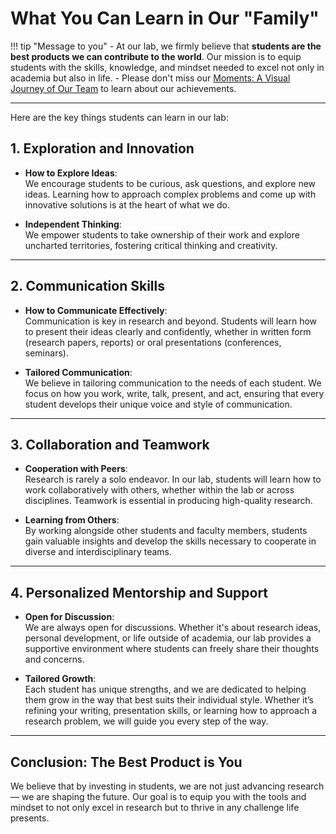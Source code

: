 # What You Can Learn in Our "Family"

!!! tip "Message to you"
    - At our lab, we firmly believe that **students are the best products we can contribute to the world**. Our mission is to equip students with the skills, knowledge, and mindset needed to excel not only in academia but also in life. 
    - Please don't miss our [Moments: A Visual Journey of Our Team](moment/index.md) to learn about our achievements.


---

Here are the key things students can learn in our lab:

## 1. **Exploration and Innovation**

- **How to Explore Ideas**:  
  We encourage students to be curious, ask questions, and explore new ideas. Learning how to approach complex problems and come up with innovative solutions is at the heart of what we do.

- **Independent Thinking**:  
  We empower students to take ownership of their work and explore uncharted territories, fostering critical thinking and creativity.

---

## 2. **Communication Skills**

- **How to Communicate Effectively**:  
  Communication is key in research and beyond. Students will learn how to present their ideas clearly and confidently, whether in written form (research papers, reports) or oral presentations (conferences, seminars).

- **Tailored Communication**:  
  We believe in tailoring communication to the needs of each student. We focus on how you work, write, talk, present, and act, ensuring that every student develops their unique voice and style of communication.

---

## 3. **Collaboration and Teamwork**

- **Cooperation with Peers**:  
  Research is rarely a solo endeavor. In our lab, students will learn how to work collaboratively with others, whether within the lab or across disciplines. Teamwork is essential in producing high-quality research.

- **Learning from Others**:  
  By working alongside other students and faculty members, students gain valuable insights and develop the skills necessary to cooperate in diverse and interdisciplinary teams.

---

## 4. **Personalized Mentorship and Support**

- **Open for Discussion**:  
  We are always open for discussions. Whether it's about research ideas, personal development, or life outside of academia, our lab provides a supportive environment where students can freely share their thoughts and concerns.

- **Tailored Growth**:  
  Each student has unique strengths, and we are dedicated to helping them grow in the way that best suits their individual style. Whether it’s refining your writing, presentation skills, or learning how to approach a research problem, we will guide you every step of the way.

---

## Conclusion: The Best Product is You

We believe that by investing in students, we are not just advancing research — we are shaping the future. Our goal is to equip you with the tools and mindset to not only excel in research but to thrive in any challenge life presents.

